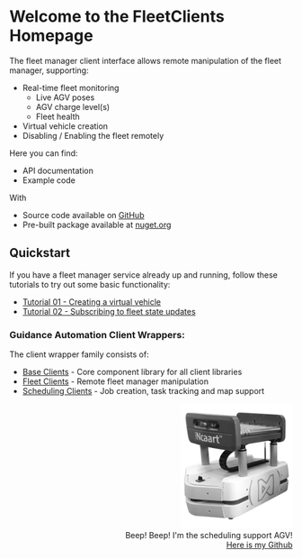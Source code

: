 # Welcome to the **FleetClients** Homepage

The fleet manager client interface allows remote manipulation of the fleet manager, supporting:

* Real-time fleet monitoring
  - Live AGV poses
  - AGV charge level(s)
  - Fleet health
* Virtual vehicle creation
* Disabling / Enabling the fleet remotely

Here you can find:

- API documentation
- Example code

With

* Source code available on [GitHub](https://github.com/GuidanceAutomation/FleetClients)
* Pre-built package available at [nuget.org](https://www.nuget.org/packages/FleetClients/)

## Quickstart

If you have a fleet manager service already up and running, follow these tutorials to try out some basic functionality:

* [Tutorial 01 - Creating a virtual vehicle](articles/Tutorial_01.html)
* [Tutorial 02 - Subscribing to fleet state updates ](articles/Tutorial_01.html)

### Guidance Automation Client Wrappers:

The client wrapper family consists of:

* [Base Clients](https://guidanceautomation.github.io/BaseClients/) - Core component library for all client libraries
* [Fleet Clients](https://guidanceautomation.github.io/FleetClients/) - Remote fleet manager manipulation
* [Scheduling Clients](https://guidanceautomation.github.io/SchedulingClients/) - Job creation, task tracking and map support

<div style="text-align: right">
  <img src="images/incaartBW.png" alt="AGV image" width="200"/>
  <br>
  Beep! Beep! I'm the scheduling support AGV!<br>
  <a href="https://github.com/GuidanceAutomation">Here is my Github</a>
</div>
